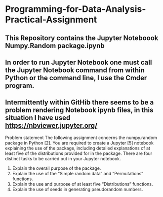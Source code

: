 # Programming-for-Data-Analysis-Practical-Assignment
## This Repository contains the Jupyter Noteboook Numpy.Random package.ipynb
## In order to run Jupyter Notebook one must call the Jupyter Notebook command from within Python or the command line, I use the Cmder program.
## Intermittently within GitHib there seems to be a problem rendering Notebook ipynb files, in this situation I have used https://nbviewer.jupyter.org/

Problem statement
The following assignment concerns the numpy.random package in Python [2]. You are
required to create a Jupyter [5] notebook explaining the use of the package, including
detailed explanations of at least five of the distributions provided for in the package.
There are four distinct tasks to be carried out in your Jupyter notebook.
1. Explain the overall purpose of the package.
2. Explain the use of the “Simple random data” and “Permutations” functions.
3. Explain the use and purpose of at least five “Distributions” functions.
4. Explain the use of seeds in generating pseudorandom numbers.
